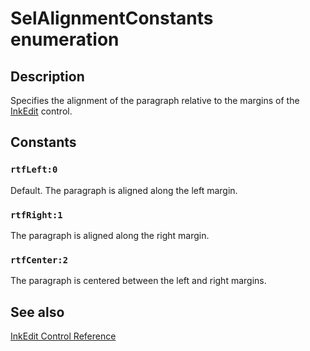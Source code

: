 # SelAlignmentConstants enumeration

## Description

Specifies the alignment of the paragraph relative to the margins of the [InkEdit](https://learn.microsoft.com/windows/desktop/tablet/inkedit-control-reference) control.

## Constants

### `rtfLeft:0`

Default. The paragraph is aligned along the left margin.

### `rtfRight:1`

The paragraph is aligned along the right margin.

### `rtfCenter:2`

The paragraph is centered between the left and right margins.

## See also

[InkEdit Control Reference](https://learn.microsoft.com/windows/desktop/tablet/inkedit-control-reference)